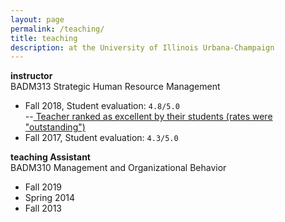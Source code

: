 ```yaml
---
layout: page
permalink: /teaching/
title: teaching
description: at the University of Illinois Urbana-Champaign
---
```


<strong>instructor</strong> <br/>
BADM313 Strategic Human Resource Management
- Fall 2018, Student evaluation: `4.8/5.0`  <br/>
  --<a href="https://citl.illinois.edu/citl-101/measurement-evaluation/teaching-evaluation/teaching-evaluations-(ices)/teachers-ranked-as-excellent"> Teacher ranked as excellent by their students (rates were "outstanding")</a>
- Fall 2017, Student evaluation: `4.3/5.0`


<strong>teaching Assistant</strong> <br/>
BADM310 Management and Organizational Behavior
- Fall 2019
- Spring 2014
- Fall 2013
